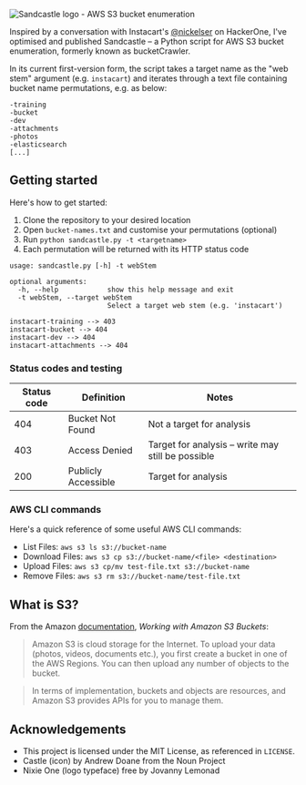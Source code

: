 ![Sandcastle logo - AWS S3 bucket enumeration](https://cloud.githubusercontent.com/assets/4115778/24827505/eab7322a-1c42-11e7-96f3-dbc772da5f10.png)

Inspired by a conversation with Instacart's [@nickelser](https://github.com/nickelser) on HackerOne, I've optimised and published Sandcastle – a Python script for AWS S3 bucket enumeration, formerly known as bucketCrawler.

In its current first-version form, the script takes a target name as the "web stem" argument (e.g. `instacart`) and iterates through a text file containing bucket name permutations, e.g. as below:

```
-training
-bucket
-dev
-attachments
-photos
-elasticsearch
[...]
```
## Getting started
Here's how to get started:
1. Clone the repository to your desired location
2. Open `bucket-names.txt` and customise your permutations (optional)
3. Run `python sandcastle.py -t <targetname>`
4. Each permutation will be returned with its HTTP status code

```
usage: sandcastle.py [-h] -t webStem

optional arguments:
  -h, --help            show this help message and exit
  -t webStem, --target webStem
                        Select a target web stem (e.g. 'instacart')
```

```
instacart-training --> 403
instacart-bucket --> 404
instacart-dev --> 404
instacart-attachments --> 404
```

### Status codes and testing

| Status code        | Definition           | Notes  |
| ------------- | ------------- | -----|
| 404      | Bucket Not Found | Not a target for analysis |
| 403      | Access Denied      |   Target for analysis – write may still be possible |
| 200 | Publicly Accessible      |    Target for analysis  |

### AWS CLI commands
Here's a quick reference of some useful AWS CLI commands:
* List Files: `aws s3 ls s3://bucket-name`
* Download Files: `aws s3 cp s3://bucket-name/<file> <destination>`
* Upload Files: `aws s3 cp/mv test-file.txt s3://bucket-name`
* Remove Files: `aws s3 rm s3://bucket-name/test-file.txt`

## What is S3?
From the Amazon [documentation](http://docs.aws.amazon.com/AmazonS3/latest/dev/UsingBucket.html), *Working with Amazon S3 Buckets*:
> Amazon S3 is cloud storage for the Internet. To upload your data (photos, videos, documents etc.), you first create a bucket in one of the AWS Regions. You can then upload any number of objects to the bucket.

> In terms of implementation, buckets and objects are resources, and Amazon S3 provides APIs for you to manage them.

## Acknowledgements
* This project is licensed under the MIT License, as referenced in `LICENSE`.
* Castle (icon) by Andrew Doane from the Noun Project
* Nixie One (logo typeface) free by Jovanny Lemonad
